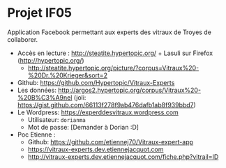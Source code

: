# Projet IF05

Application Facebook permettant aux experts des vitraux de Troyes de collaborer.

- Accès en lecture : http://steatite.hypertopic.org/ + Lasuli sur Firefox (http://hypertopic.org/)
  - http://steatite.hypertopic.org/picture/?corpus=Vitraux%20-%20Dr.%20Krieger&sort=2
- Github: https://github.com/Hypertopic/Vitraux-Experts
- Les données: http://argos2.hypertopic.org/corpus/Vitraux%20-%20B%C3%A9nel (joli: https://gist.github.com/66113f278f9ab476dafb1ab8f939bbd7)
- Le Wordpress: https://experddesvitraux.wordpress.com
  - Utilisateur: `dorianma`
  - Mot de passe: [Demander à Dorian :D]
- Poc Etienne :
  - Github: https://github.com/etiennej70/Vitraux-expert-app
  - https://vitraux-experts.dev.etiennejacquot.com
  - http://vitraux-experts.dev.etiennejacquot.com/fiche.php?vitrail=ID
